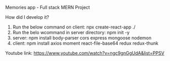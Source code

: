 Memories app - Full stack MERN Project

How did I develop it?
1. Run the below command on client:
npx create-react-app ./
2. Run the belo wcommand in server directory:
npm init -y
3. server: npm install body-parser cors express mongoose nodemon
4. client: npm install axios moment react-file-base64 redux redux-thunk

Youtube link: https://www.youtube.com/watch?v=ngc9gnGgUdA&list=PPSV

